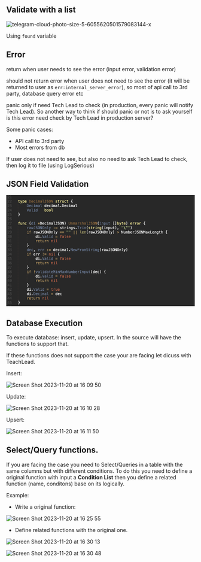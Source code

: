 ## Validate with a list

![telegram-cloud-photo-size-5-6055620501579083144-x](telegram-cloud-photo-size-5-6055620501579083144-x.png)

Using `found` variable

## Error

return when user needs to see the error (input error, validation error)

should not return error when user does not need to see the error (it will be returned to user as `err:internal_server_error`), so most of api call to 3rd party, database query error etc

panic only if need Tech Lead to check (in production, every panic will notify Tech Lead). So another way to think if should panic or not is to ask yourself is this error need check by Tech Lead in production server?

Some panic cases:
* API call to 3rd party
* Most errors from db

If user does not need to see, but also no need to ask Tech Lead to check, then log it to file (using LogSerious)



## JSON Field Validation

![image-20211103095200230](image-20211103095200230.png)

## Database Execution

To execute database: insert, update, upsert. In the source will have the functions to support that.

If these functions does not support the case your are facing let dicuss with TeachLead.

Insert:

![Screen Shot 2023-11-20 at 16 09 50](https://github.com/arrowltd/docs/assets/17697751/adadf160-5a02-4b4e-8e0f-5146ba2bf326)

Update:

![Screen Shot 2023-11-20 at 16 10 28](https://github.com/arrowltd/docs/assets/17697751/cc34d7a3-1f6b-4cc6-8e54-98fead391223)

Upsert:

![Screen Shot 2023-11-20 at 16 11 50](https://github.com/arrowltd/docs/assets/17697751/06f07e35-5203-4896-8140-59d9b51760ab)

## Select/Query functions.
If you are facing the case you need to Select/Queries in a table with the same columns but with different conditions. To do this you need to define a original function with input a **Condition List** then you define a related function (name, conditons) base on its logically.

Example:

- Write a original function:

![Screen Shot 2023-11-20 at 16 25 55](https://github.com/arrowltd/docs/assets/17697751/7d6181ba-c57c-410d-a10b-37a40fc441d8)

- Define related functions with the original one.

![Screen Shot 2023-11-20 at 16 30 13](https://github.com/arrowltd/docs/assets/17697751/e0619731-e691-4535-a884-ba62533e72ef)

![Screen Shot 2023-11-20 at 16 30 48](https://github.com/arrowltd/docs/assets/17697751/8c46daa7-0429-4743-89a5-5486b58d00d4)




